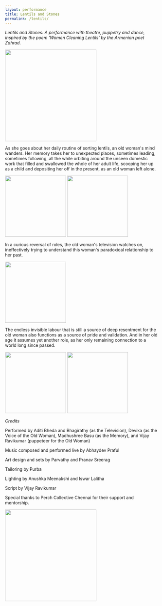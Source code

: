 ```yaml
---
layout: performance
title: Lentils and Stones
permalink: /lentils/
---
```


<i>Lentils and Stones: A performance with theatre, puppetry and dance, inspired by the poem
'Women Cleaning Lentils' by the Armenian poet Zahrad.</i>


<div class="pictures-container">
 <img src="../images/lentils/lentils8.png" class="shrinkToFit" height="300">
</div>



As she goes about her daily routine of sorting lentils, an old woman's mind wanders. Her memory takes her to unexpected places, sometimes leading, sometimes following, all the while orbiting around the unseen domestic work that filled and swallowed the whole of her adult life, scooping her up as a child and depositing her off in the present, as an old woman left alone. 


<div class="pictures-container">
 <img src="../images/lentils/lentils3.jpg" class="shrinkToFit" height="200">
  <img src="../images/lentils/lentils4.jpg" class="shrinkToFit" height="200">
</div>


In a curious reversal of roles, the old woman's television watches on, ineffectively trying to understand this woman's paradoxical relationship to her past.

<div class="pictures-container">
  <img src="../images/lentils/lentils5.jpg" class="shrinkToFit" height="200">
</div>

The endless invisible labour that is still a source of deep resentment for the old woman  also functions as a source of pride and validation.  And in her old age it assumes yet another role, as her only remaining connection to a world long since passed.


<div class="pictures-container">
 <img src="../images/lentils/lentils6.jpg" class="shrinkToFit" height="200">
  <img src="../images/lentils/lentils7.jpg" class="shrinkToFit" height="200">
</div>


<i>Credits</i>

Performed by Aditi Bheda and Bhagirathy (as the Television), Devika (as the Voice of the Old Woman), Madhushree Basu (as the Memory), and Vijay Ravikumar (puppeteer for the Old Woman)

Music composed and performed live by Abhaydev Praful

Art design and sets by Parvathy and Pranav Sreerag

Tailoring by Purba

Lighting by Anushka Meenakshi and Iswar Lalitha

Script by Vijay Ravikumar

Special thanks to  Perch Collective Chennai for their support and mentorship.



<div class="pictures-container">
 <img src="../images/lentils/lentils1.jpg" class="shrinkToFit" height="300">
</div>
